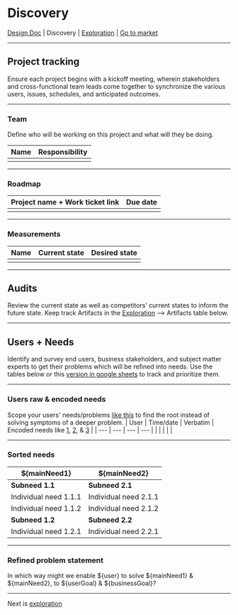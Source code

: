 # Discovery
[Design Doc](/dist/docs/designDoc.md) | Discovery | [Exploration](/dist/docs/exploration.md) | [Go to market](/dist/docs/goToMarket.md)
  
---
## Project tracking
Ensure each project begins with a kickoff meeting, wherein stakeholders and cross-functional team leads come together to synchronize the various users, issues, schedules, and anticipated outcomes.

---
### Team
Define who will be working on this project and what will they be doing.  

| Name | Responsibility |
| --- | --- |
|  |  |
  
---
### Roadmap  
| Project name + Work ticket link | Due date |
| --- | --- |
|  |  |
  
---

### Measurements
| Name | Current state | Desired state |
| --- | --- | --- |
|  |  |  |

---

## Audits  
Review the current state as well as competitors’ current states to inform the future state. Keep track Artifacts in the [Exploration](/dist/docs/exploration.md) --> Artifacts table below.  

---
## Users + Needs
Identify and survey end users, business stakeholders, and subject matter experts to get their problems which will be refined into needs. Use the tables below or this [version in google sheets](https://docs.google.com/spreadsheets/d/11jehH_a7HNAwWOaf_5W3wolRz1lOSHGhhyUC2JtG8fc/edit?usp=sharing) to track and prioritize them.
  
---
### Users raw & encoded needs
Scope your users' needs/problems [like this](https://www.uxpin.com/studio/blog/falling-wrong-design-problem/) to find the root instead of solving symptoms of a deeper problem.
| User | Time/date | Verbatim | Encoded needs like [1](https://www.dropbox.com/s/ici0tedx4cje718/encodingRule1.png), [2](https://www.dropbox.com/s/2bo8ch7yvukqico/encodingRule2.png), & [3](https://www.dropbox.com/s/fn726cp2gjrsy91/encodingRule3%2B4.png) |
| --- | --- | --- | --- |
|  |  |  |  |
  
---
### Sorted needs
| ${mainNeed1} | ${mainNeed2} |
| --- | --- |
| **Subneed 1.1** | **Subneed 2.1** |
| Individual need 1.1.1 | Individual need 2.1.1 |
| Individual need 1.1.2 | Individual need 2.1.2 |
| **Subneed 1.2** | **Subneed 2.2** |
| Individual need 1.2.1 | Individual need 2.2.1 |
  
---
### Refined problem statement  
In which way might we enable ${user} to solve ${mainNeed1} & ${mainNeed2}, to ${userGoal} & ${businessGoal}?
  
---
Next is [exploration](/dist/docs/exploration.md)
